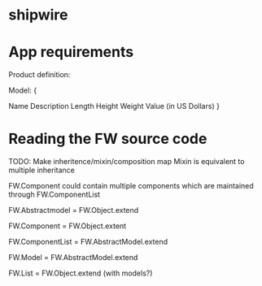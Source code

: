 # shipwire

# App requirements 

Product definition:

Model: {

  Name
  Description
  Length
  Height
  Weight
  Value (in US Dollars)
}
# Reading the FW source code 

TODO: Make inheritence/mixin/composition map Mixin is equivalent to multiple inheritance

FW.Component could contain multiple components which are maintained through FW.ComponentList

FW.Abstractmodel = FW.Object.extend

FW.Component = FW.Object.extent

FW.ComponentList = FW.AbstractModel.extend

FW.Model = FW.AbstractModel.extend

FW.List = FW.Object.extend   (with models?)

